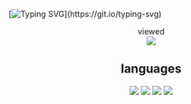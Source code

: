 [![Typing SVG](https://readme-typing-svg.demolab.com?font=Jetbrains+Mono&pause=1000&color=1F22F7&random=false&width=435&lines=Hi%2C+I'm+dodaj.)](https://git.io/typing-svg)

<p align="center"> 
  viewed<br>
  <img src="https://profile-counter.glitch.me/OnlyStringCharacters/count.svg" />
</p>

<h2 align="center">
  languages
</h2>
<p align="center">
  <img src="https://img.shields.io/badge/c-%2300599C.svg?style=for-the-badge&logo=c&logoColor=white">
  <img src="https://img.shields.io/badge/c++-%2300599C.svg?style=for-the-badge&logo=c%2B%2B&logoColor=white">
  <img src="https://img.shields.io/badge/lua-%232C2D72.svg?style=for-the-badge&logo=lua&logoColor=white">
  <img src="https://img.shields.io/badge/typescript-%23007ACC.svg?style=for-the-badge&logo=typescript&logoColor=white">
</p>
